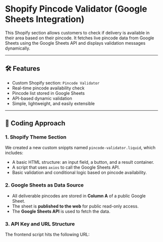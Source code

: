 # Shopify Pincode Validator (Google Sheets Integration)

This Shopify section allows customers to check if delivery is available in their area based on their pincode. It fetches live pincode data from Google Sheets using the Google Sheets API and displays validation messages dynamically.

---

## 🛠 Features

- Custom Shopify section: `Pincode Validator`
- Real-time pincode availability check
- Pincode list stored in Google Sheets
- API-based dynamic validation
- Simple, lightweight, and easily extensible

---

## 🔧 Coding Approach

### 1. Shopify Theme Section
We created a new custom snippts named `pincode-validator.liquid`, which includes:

- A basic HTML structure: an input field, a button, and a result container.
- A script that uses `axios` to call the Google Sheets API.
- Basic validation and conditional logic based on pincode availability.

### 2. Google Sheets as Data Source
- All deliverable pincodes are stored in **Column A** of a public Google Sheet.
- The sheet is **published to the web** for public read-only access.
- The **Google Sheets API** is used to fetch the data.

### 3. API Key and URL Structure
The frontend script hits the following URL:


